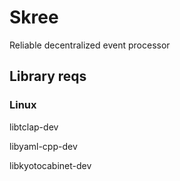 # Skree

Reliable decentralized event processor

## Library reqs
### Linux

libtclap-dev

libyaml-cpp-dev

libkyotocabinet-dev
